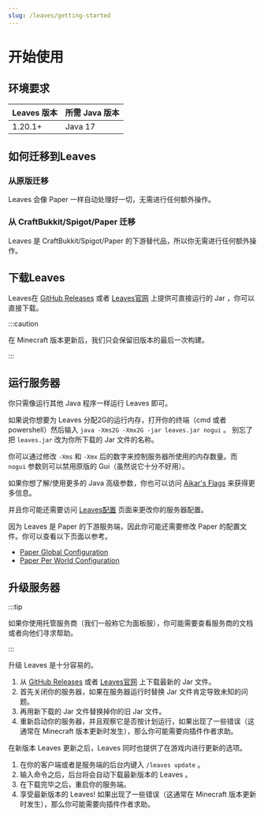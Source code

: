 ```yaml
---
slug: /leaves/getting-started
---
```


# 开始使用

## 环境要求

| Leaves 版本 | 所需 Java 版本 |
| --------- | ----------- |
| 1.20.1+   | Java 17     |

## 如何迁移到Leaves

### 从原版迁移

Leaves 会像 Paper 一样自动处理好一切，无需进行任何额外操作。

### 从 CraftBukkit/Spigot/Paper 迁移

Leaves 是 CraftBukkit/Spigot/Paper 的下游替代品，所以你无需进行任何额外操作。

## 下载Leaves

Leaves在 [GitHub Releases](https://github.com/LeavesMC/Leaves/releases) 或者 [Leaves官网](https://leavesmc.top/) 上提供可直接运行的 Jar ，你可以直接下载。

:::caution

在 Minecraft 版本更新后，我们只会保留旧版本的最后一次构建。

:::

## 运行服务器

你只需像运行其他 Java 程序一样运行 Leaves 即可。

如果说你想要为 Leaves 分配2G的运行内存，打开你的终端（cmd 或者 powershell）然后输入 `java -Xms2G -Xmx2G -jar leaves.jar nogui` 。
别忘了把 `leaves.jar` 改为你所下载的 Jar 文件的名称。

你可以通过修改 `-Xms` 和 `-Xmx` 后的数字来控制服务器所使用的内存数量。而 `nogui` 参数则可以禁用原版的 Gui（虽然说它十分不好用）。

如果你想了解/使用更多的 Java 高级参数，你也可以访问 [Aikar's Flags](https://docs.papermc.io/paper/aikars-flags) 来获得更多信息。

并且你可能还需要访问 [Leaves配置](../configuration.md) 页面来更改你的服务器配置。

因为 Leaves 是 Paper 的下游服务端，因此你可能还需要修改 Paper 的配置文件。你可以查看以下页面以参考。

- [Paper Global Configuration](https://docs.papermc.io/paper/reference/global-configuration)
- [Paper Per World Configuration](https://docs.papermc.io/paper/reference/world-configuration)

## 升级服务器

:::tip

如果你使用托管服务商（我们一般称它为面板服），你可能需要查看服务商的文档或者向他们寻求帮助。

:::

升级 Leaves 是十分容易的。

1. 从 [GitHub Releases](https://github.com/LeavesMC/Leaves/releases) 或者 [Leaves官网](https://leavesmc.top/) 上下载最新的 Jar 文件。
2. 首先关闭你的服务器，如果在服务器运行时替换 Jar 文件肯定导致未知的问题。
3. 再用新下载的 Jar 文件替换掉你的旧 Jar 文件。
4. 重新启动你的服务器，并且观察它是否按计划运行，如果出现了一些错误（这通常在 Minecraft 版本更新时发生），那么你可能需要向插件作者求助。  

在新版本 Leaves 更新之后，Leaves 同时也提供了在游戏内进行更新的选项。  

1. 在你的客户端或者是服务端的后台内键入 `/leaves update` 。
2. 输入命令之后，后台将会自动下载最新版本的 Leaves 。
3. 在下载完毕之后，重启你的服务端。
4. 享受最新版本的 Leaves! 如果出现了一些错误（这通常在 Minecraft 版本更新时发生），那么你可能需要向插件作者求助。
